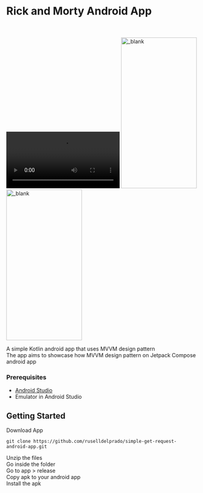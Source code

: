# Rick and Morty Android App<br><br>


<video controls autoplay>
  <source src="https://github.com/user-attachments/assets/b6c3ed35-788a-413d-ba9e-b2b57b96e0b4" type="video/mp4">
</video>
<img src="https://github.com/user-attachments/assets/85c7efdd-5e13-49bc-9528-1af161c345cc" alt="_blank" width="200px" height="400px"> 
<img src="https://github.com/user-attachments/assets/9317fa86-4b59-45c7-8135-46354dd80747" alt="_blank" width="200px" height="400px"> <br>

A simple Kotlin android app that uses MVVM design pattern <br>
The app aims to showcase how MVVM design pattern on Jetpack Compose android app <br>


### Prerequisites
- [Android Studio](https://developer.android.com/studio)
- Emulator in Android Studio

## Getting Started
Download App
```
git clone https://github.com/ruselldelprado/simple-get-request-android-app.git
```
Unzip the files <br>
Go inside the folder<br>
Go to app > release<br>
Copy apk to your android app<br>
Install the apk
